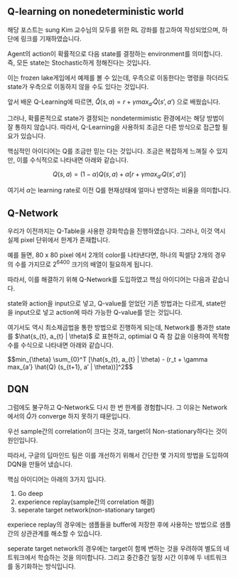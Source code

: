 ## Q-learning on nonedeterministic world
해당 포스트는 sung Kim 교수님의 모두를 위한 RL 강좌를 참고하여 작성되었으며, 하단에 링크를 기재하였습니다.

Agent의 action이 확률적으로 다음 state를 결정하는 environment를 의미합니다.
즉, 모든 state는 Stochastic하게 정해진다는 것입니다.

이는 frozen lake게임에서 예제를 볼 수 있는데, 우측으로 이동한다는 명령을 하더라도 state가 우측으로 이동하지 않을 수도 있다는 것입니다.

앞서 배운 Q-Learning에 따르면, $\hat{Q}(s, a) = r + \gamma max_{a’} \hat{Q}(s’, a’)$ 으로 배웠습니다. 

그러나, 확률론적으로 state가 결정되는 nondetermimistic 환경에서는 해당 방법이 잘 통하지 않습니다.
따라서, Q-Learning을 사용하되 조금은 다른 방식으로 접근할 필요가 있습니다. 

핵심적인 아이디어는 Q를 조금만 믿는 다는 것입니다. 조금은 복잡하게 느껴질 수 있지만, 이를  수식적으로 나타내면 아래와 같습니다. 

$$Q(s, a) = (1-\alpha)Q(s, a) + \alpha [r + \gamma max_{a’} Q(s’, a’)]$$

여기서 $\alpha$는 learning rate로 이전 Q를 현재상태에 얼마나 반영하는 비율을 의미합니다.

## Q-Network
우리가 이전까지는 Q-Table을 사용한 강화학습을 진행하였습니다. 그러나, 이것 역시 실제 pixel 단위에서 한계가 존재합니다.

예를 들면, 80 x 80 pixel 에서 2개의 color를 나타낸다면, 하나의 픽셀당 2개의 경우의 수를 가지므로 $2^6400$ 크기의 배열이 필요하게 됩니다.

따라서, 이를 해결하기 위해 Q-Network를 도입하였고 핵심 아이디어는 다음과 같습니다.

state와 action을 input으로 넣고, Q-value를 얻었던 기존 방법과는 다르게, state만을 input으로 넣고 action에 따라 가능한 Q-value를 얻는 것입니다.

여기서도 역시 최소제곱법을 통한 방법으로 진행하게 되는데, Network를 통과한 state를 $\hat{s_{t}, a_{t} | \theta)$ 로 표현하고, optimial Q 즉 참 값을 이용하여 목적함수를 수식으로 나타내면 아래와 같습니다.

$$min_{\theta} \sum_{0}^T  [\hat{s_{t}, a_{t} | \theta) - (r_t + \gamma max_{a’} \hat{Q} (s_{t+1}, a’ | \theta))]^2$$

## DQN
그럼에도 불구하고 Q-Network도 다시 한 번 한계를 경험합니다. 그 이유는 Network에서의 $\hat{Q}$가 converge 하지 못하기 때문입니다.

우선 sample간의 correlation이 크다는 것과, target이 Non-stationary하다는 것이 원인입니다.

따라서, 구글의 딥마인드 팀은 이를 개선하기 위해서 간단한 몇 가지의 방법을 도입하여 DQN을 만들어 냈습니다.

핵심 아이디어는 아래의 3가지 입니다.

1. Go deep
2. experience replay(sample간의 correlation 해결)
3. seperate target network(non-stationary target)

experiece replay의 경우에는 샘플들을 buffer에 저장한 후에 사용하는 방법으로 샘플간의 상관관계를 해소할 수 있습니다.

seperate target network의 경우에는 target이 함께 변하는 것을 우려하여 별도의 네트워크에서 학습하는 것을 의미합니다. 그리고 중간중간 일정 시간 이후에 두 네트워크를 동기화하는 방식입니다.
